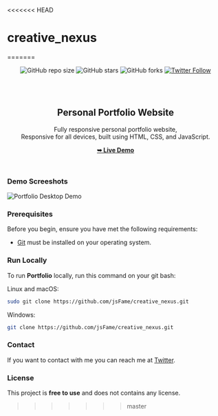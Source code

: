 <<<<<<< HEAD
# creative_nexus
=======
<div align="center">
  
  ![GitHub repo size](https://img.shields.io/github/repo-size/jsFame/creative_nexus)
  ![GitHub stars](https://img.shields.io/github/stars/jsFame/creative_nexus?style=social)
  ![GitHub forks](https://img.shields.io/github/forks/jsFame/creative_nexus?style=social)
  [![Twitter Follow](https://img.shields.io/twitter/follow/laciferin?style=social)](https://twitter.com/intent/follow?screen_name=laciferin)

  <br />
  <br />

  <h2 align="center">Personal Portfolio Website</h2>

  Fully responsive personal portfolio website, <br />Responsive for all devices, built using HTML, CSS, and JavaScript.

  <a href="https://jsFame.github.io/creative_nexus/"><strong>➥ Live Demo</strong></a>

</div>

<br />

### Demo Screeshots

![Portfolio Desktop Demo](./readme-images/desktop.png "Desktop Demo")

### Prerequisites

Before you begin, ensure you have met the following requirements:

* [Git](https://git-scm.com/downloads "Download Git") must be installed on your operating system.

### Run Locally

To run **Portfolio** locally, run this command on your git bash:

Linux and macOS:

```bash
sudo git clone https://github.com/jsFame/creative_nexus.git
```

Windows:

```bash
git clone https://github.com/jsFame/creative_nexus.git
```

### Contact

If you want to contact with me you can reach me at [Twitter](https://www.twitter.com/laciferin).

### License

This project is **free to use** and does not contains any license.
>>>>>>> master
